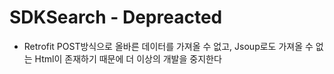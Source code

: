 # SDKSearch - Depreacted

- Retrofit POST방식으로 올바른 데이터를 가져올 수 없고, Jsoup로도 가져올 수 없는 Html이 존재하기 때문에 더 이상의 개발을 중지한다